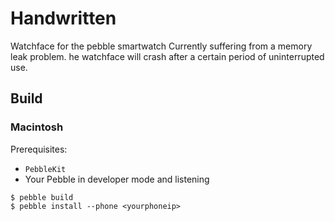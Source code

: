 # Handwritten
Watchface for the pebble smartwatch
Currently suffering from a memory leak problem. he watchface  will crash after a certain period of uninterrupted use.

## Build

### Macintosh

Prerequisites:

* `PebbleKit`
* Your Pebble in developer mode and listening

```text
$ pebble build
$ pebble install --phone <yourphoneip>
```

